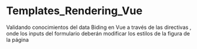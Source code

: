 # Templates_Rendering_Vue
Validando conocimientos del data Biding en Vue a través de las directivas , onde los inputs del formulario deberán modificar los estilos de la figura de la página
